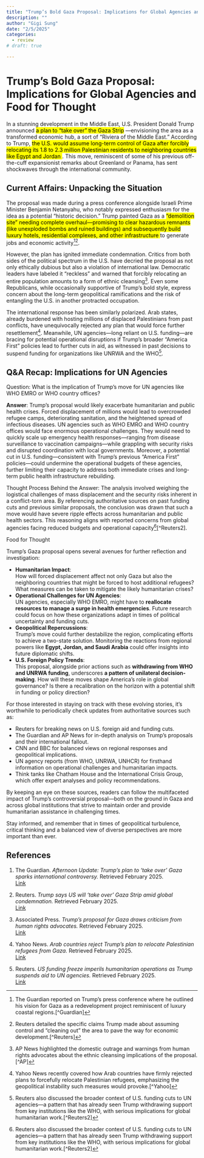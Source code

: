 ```yaml
---
title: "Trump’s Bold Gaza Proposal: Implications for Global Agencies and Food for Thought"
description: ""
author: "Gigi Sung"
date: "2/5/2025"
categories:
  - review
# draft: true

---
```

# Trump’s Bold Gaza Proposal: Implications for Global Agencies and Food for Thought

In a stunning development in the Middle East, U.S. President Donald Trump announced <mark>a plan to “take over” the Gaza Strip</mark> —envisioning the area as a transformed economic hub, a sort of “Riviera of the Middle East.” According to Trump, <mark>the U.S. would assume long-term control of Gaza after forcibly relocating its 1.8 to 2.3 million Palestinian residents to neighboring countries like Egypt and Jordan </mark>. This move, reminiscent of some of his previous off-the-cuff expansionist remarks about Greenland or Panama, has sent shockwaves through the international community.

## Current Affairs: Unpacking the Situation

The proposal was made during a press conference alongside Israeli Prime Minister Benjamin Netanyahu, who notably expressed enthusiasm for the idea as a potential “historic decision.” Trump painted Gaza as a <mark>“demolition site” needing complete overhaul—promising to clear hazardous remnants (like unexploded bombs and ruined buildings) and subsequently build luxury hotels, residential complexes, and other infrastructure </mark>to generate jobs and economic activity[^1][^2].

However, the plan has ignited immediate condemnation. Critics from both sides of the political spectrum in the U.S. have decried the proposal as not only ethically dubious but also a violation of international law. Democratic leaders have labeled it “reckless” and warned that forcibly relocating an entire population amounts to a form of ethnic cleansing[^3]. Even some Republicans, while occasionally supportive of Trump’s bold style, express concern about the long-term geopolitical ramifications and the risk of entangling the U.S. in another protracted occupation.

The international response has been similarly polarized. Arab states, already burdened with hosting millions of displaced Palestinians from past conflicts, have unequivocally rejected any plan that would force further resettlement[^4]. Meanwhile, UN agencies—long reliant on U.S. funding—are bracing for potential operational disruptions if Trump’s broader “America First” policies lead to further cuts in aid, as witnessed in past decisions to suspend funding for organizations like UNRWA and the WHO[^5].

[^1]: The Guardian reported on Trump’s press conference where he outlined his vision for Gaza as a redevelopment project reminiscent of luxury coastal regions.[^Guardian]
[^2]: Reuters detailed the specific claims Trump made about assuming control and “cleaning out” the area to pave the way for economic development.[^Reuters]
[^3]: AP News highlighted the domestic outrage and warnings from human rights advocates about the ethnic cleansing implications of the proposal.[^AP]
[^4]: Yahoo News recently covered how Arab countries have firmly rejected plans to forcefully relocate Palestinian refugees, emphasizing the geopolitical instability such measures would provoke.[^Yahoo]
[^5]: Reuters also discussed the broader context of U.S. funding cuts to UN agencies—a pattern that has already seen Trump withdrawing support from key institutions like the WHO, with serious implications for global humanitarian work.[^Reuters2]

## Q&A Recap: Implications for UN Agencies

Question: What is the implication of Trump’s move for UN agencies like WHO EMRO or WHO country offices?

**Answer**:
Trump’s proposal would likely exacerbate humanitarian and public health crises. Forced displacement of millions would lead to overcrowded refugee camps, deteriorating sanitation, and the heightened spread of infectious diseases. UN agencies such as WHO EMRO and WHO country offices would face enormous operational challenges. They would need to quickly scale up emergency health responses—ranging from disease surveillance to vaccination campaigns—while grappling with security risks and disrupted coordination with local governments. Moreover, a potential cut in U.S. funding—consistent with Trump’s previous “America First” policies—could undermine the operational budgets of these agencies, further limiting their capacity to address both immediate crises and long-term public health infrastructure rebuilding.

Thought Process Behind the Answer:
The analysis involved weighing the logistical challenges of mass displacement and the security risks inherent in a conflict-torn area. By referencing authoritative sources on past funding cuts and previous similar proposals, the conclusion was drawn that such a move would have severe ripple effects across humanitarian and public health sectors. This reasoning aligns with reported concerns from global agencies facing reduced budgets and operational capacity[^5][^Reuters2].

Food for Thought

Trump’s Gaza proposal opens several avenues for further reflection and investigation: </br>

- **Humanitarian Impact**: </br>
How will forced displacement affect not only Gaza but also the neighboring countries that might be forced to host additional refugees? What measures can be taken to mitigate the likely humanitarian crises?</br>
- **Operational Challenges for UN Agencies**: </br>
UN agencies, especially WHO EMRO, might have to **reallocate resources to manage a surge in health emergencies**. Future research could focus on how these organizations adapt in times of political uncertainty and funding cuts.</br>
- **Geopolitical Repercussions**: </br>
Trump’s move could further destabilize the region, complicating efforts to achieve a two-state solution. Monitoring the reactions from regional powers like **Egypt, Jordan, and Saudi Arabia** could offer insights into future diplomatic shifts. </br>
- **U.S. Foreign Policy Trends**: </br>
This proposal, alongside prior actions such as **withdrawing from WHO and UNRWA funding**, underscores **a pattern of unilateral decision-making**. How will these moves shape America’s role in global governance? Is there a recalibration on the horizon with a potential shift in funding or policy direction? </br>



For those interested in staying on track with these evolving stories, it’s worthwhile to periodically check updates from authoritative sources such as:
-	Reuters for breaking news on U.S. foreign aid and funding cuts.
-	The Guardian and AP News for in-depth analysis on Trump’s proposals and their international fallout.
-	CNN and BBC for balanced views on regional responses and geopolitical implications.
-	UN agency reports (from WHO, UNRWA, UNHCR) for firsthand information on operational challenges and humanitarian impacts.
-	Think tanks like Chatham House and the International Crisis Group, which offer expert analyses and policy recommendations.

By keeping an eye on these sources, readers can follow the multifaceted impact of Trump’s controversial proposal—both on the ground in Gaza and across global institutions that strive to maintain order and provide humanitarian assistance in challenging times.

Stay informed, and remember that in times of geopolitical turbulence, critical thinking and a balanced view of diverse perspectives are more important than ever.

## References

1. The Guardian. *Afternoon Update: Trump’s plan to ‘take over’ Gaza sparks international controversy.* Retrieved February 2025.  
   [Link](https://www.theguardian.com/world/live/2025/feb/05/trump-gaza-take-over-reaction-israel-netanyahu-middle-east-latest-live)

2. Reuters. *Trump says US will ‘take over’ Gaza Strip amid global condemnation.* Retrieved February 2025.  
   [Link](https://www.reuters.com/world/middle-east/trump-says-us-will-take-over-gaza-strip-2025-02-05/)

3. Associated Press. *Trump’s proposal for Gaza draws criticism from human rights advocates.* Retrieved February 2025.  
   [Link](https://apnews.com/article/db2c407baf803291a4acf6edfd708c48)

4. Yahoo News. *Arab countries reject Trump’s plan to relocate Palestinian refugees from Gaza.* Retrieved February 2025.  
   [Link](https://www.yahoo.com/news/arab-countries-reject-trump-proposal-134202326.html)

5. Reuters. *US funding freeze imperils humanitarian operations as Trump suspends aid to UN agencies.* Retrieved February 2025.  
   [Link](https://www.reuters.com/world/us/trump-stops-us-involvement-with-un-human-rights-council-extends-unrwa-funding-halt-2025-02-04/)
